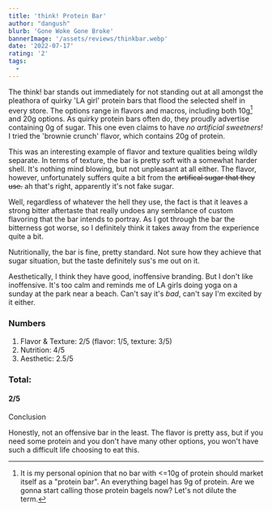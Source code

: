 ```yaml
---
title: 'think! Protein Bar'
author: "dangush"
blurb: 'Gone Woke Gone Broke'
bannerImage: '/assets/reviews/thinkbar.webp'
date: '2022-07-17'
rating: '2'
tags:
  - 
---
```


The think! bar stands out immediately for not standing out at all amongst the pleathora of quirky 'LA girl' protein bars that flood the selected shelf in every store. The options range in flavors and macros, including both 10g[^1] and 20g options. As quirky protein bars often do, they proudly advertise containing 0g of sugar. This one even claims to have *no artificial sweetners!*
I tried the 'brownie crunch' flavor, which contains 20g of protein.

This was an interesting example of flavor and texture qualities being wildly separate. In terms of texture, the bar is pretty soft with a somewhat harder shell. It's nothing mind blowing, but not unpleasant at all either. The flavor, however, unfortunately suffers quite a bit from the ~~artifical sugar that they use.~~ ah that's right, apparently it's not fake sugar. 

Well, regardless of whatever the hell they use, the fact is that it leaves a strong bitter aftertaste that really undoes any semblance of custom flavoring that the bar intends to portray. As I got through the bar the bitterness got worse, so I definitely think it takes away from the experience quite a bit. 

Nutritionally, the bar is fine, pretty standard. Not sure how they achieve that sugar situation, but the taste definitely sus's me out on it. 

Aesthetically, I think they have good, inoffensive branding. But I don't like inoffensive. It's too calm and reminds me of LA girls doing yoga on a sunday at the park near a beach. Can't say it's *bad*, can't say I'm excited by it either. 

### Numbers
1. Flavor & Texture: 2/5 (flavor: 1/5, texture: 3/5)
2. Nutrition: 4/5
3. Aesthetic: 2.5/5

### Total: 
#### 2/5


Conclusion

Honestly, not an offensive bar in the least. The flavor is pretty ass, but if you need some protein and you don't have many other options, you won't have such a difficult life choosing to eat this.


[^1]: It is my personal opinion that no bar with <=10g of protein should market itself as a "protein bar". An everything bagel has 9g of protein. Are we gonna start calling those protein bagels now? Let's not dilute the term. 